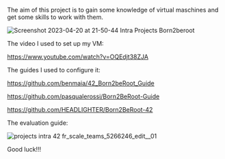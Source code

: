 The aim of this project is to gain some knowledge of virtual maschines and get some skills to work with them.

![Screenshot 2023-04-20 at 21-50-44 Intra Projects Born2beroot](https://github.com/AshParker19/42Lisboa_libft_and_rank01/assets/117525743/a9902805-089f-4a57-833a-33313ebea979)

The video I used to set up my VM:

https://www.youtube.com/watch?v=OQEdjt38ZJA

The guides I used to configure it:

https://github.com/benmaia/42_Born2beRoot_Guide

https://github.com/pasqualerossi/Born2BeRoot-Guide

https://github.com/HEADLIGHTER/Born2BeRoot-42

The evaluation guide:

![projects intra 42 fr_scale_teams_5266246_edit__01](https://user-images.githubusercontent.com/117525743/233130262-43ab82e4-0ac6-466e-9908-e88653a4c7d8.png)

Good luck!!!
